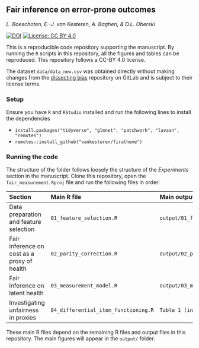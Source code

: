 ## Fair inference on error-prone outcomes

_L. Boeschoten, E.-J. van Kesteren, A. Bagheri, & D.L. Oberski_

[![DOI](https://zenodo.org/badge/246888221.svg)](https://zenodo.org/badge/latestdoi/246888221) [![License: CC BY 4.0](https://img.shields.io/badge/License-CC%20BY%204.0-lightgrey.svg)](https://creativecommons.org/licenses/by/4.0/)

This is a reproducible code repository supporting the manuscript. By running the `R` scripts in this repository, all the figures and tables can be reproduced. This repository follows a CC-BY 4.0 license.

The dataset `data/data_new.csv` was obtained directly without making changes from the [dissecting bias](https://gitlab.com/labsysmed/dissecting-bias) repository on GitLab and is subject to their license terms. 


### Setup
Ensure you have `R` and `RStudio` installed and run the following lines to install the dependencies
- `install.packages("tidyverse", "glmnet", "patchwork", "lavaan", "remotes")`
- `remotes::install_github("vankesteren/firatheme")`

### Running the code
The structure of the folder follows loosely the structure of the _Experiments_ section in the manuscript. Clone this repository, open the `fair_measurement.Rproj` file and run the following files in order:


| Section | Main R file | Main output |
| :------ | :------ | :----- |
| Data preparation and feature selection | `01_feature_selection.R` | `output/01_feature_selection.png`|
| Fair inference on cost as a proxy of health | `02_parity_correction.R`| `output/02_parity_correction.pdf` |
| Fair inference on latent health | `03_measurement_model.R` | `output/03_measurement_model.pdf` |
| Investigating unfairness in proxies | `04_differential_item_functioning.R` | `Table 1 (in console)` |


These main R files depend on the remaining R files and output files in this repository. The main figures will appear in the `output/` folder.
